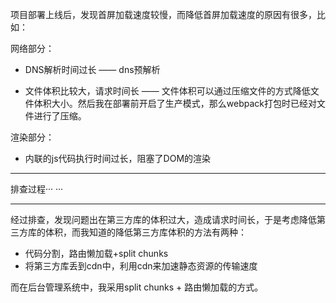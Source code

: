 项目部署上线后，发现首屏加载速度较慢，而降低首屏加载速度的原因有很多，比如：

网络部分：

+ DNS解析时间过长 —— dns预解析

+ 文件体积比较大，请求时间长 —— 文件体积可以通过压缩文件的方式降低文件体积大小。然后我在部署前开启了生产模式，那么webpack打包时已经对文件进行了压缩。

  

渲染部分：

+ 内联的js代码执行时间过长，阻塞了DOM的渲染

-------

排查过程··· ···





-----

经过排查，发现问题出在第三方库的体积过大，造成请求时间长，于是考虑降低第三方库的体积，而我知道的降低第三方库体积的方法有两种：

+ 代码分割，路由懒加载+split chunks
+ 将第三方库丢到cdn中，利用cdn来加速静态资源的传输速度

而在后台管理系统中，我采用split chunks + 路由懒加载的方式。

